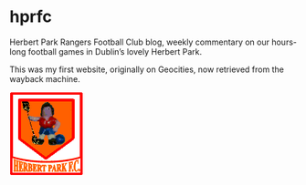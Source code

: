 # hprfc
Herbert Park Rangers Football Club blog, weekly commentary on our hours-long football games in Dublin’s lovely Herbert Park. 

This was my first website, originally on Geocities, now retrieved from the wayback machine.

![Costa Rican Kevin Keegan](/images/HPRFC_logo.gif "HPRFC")
